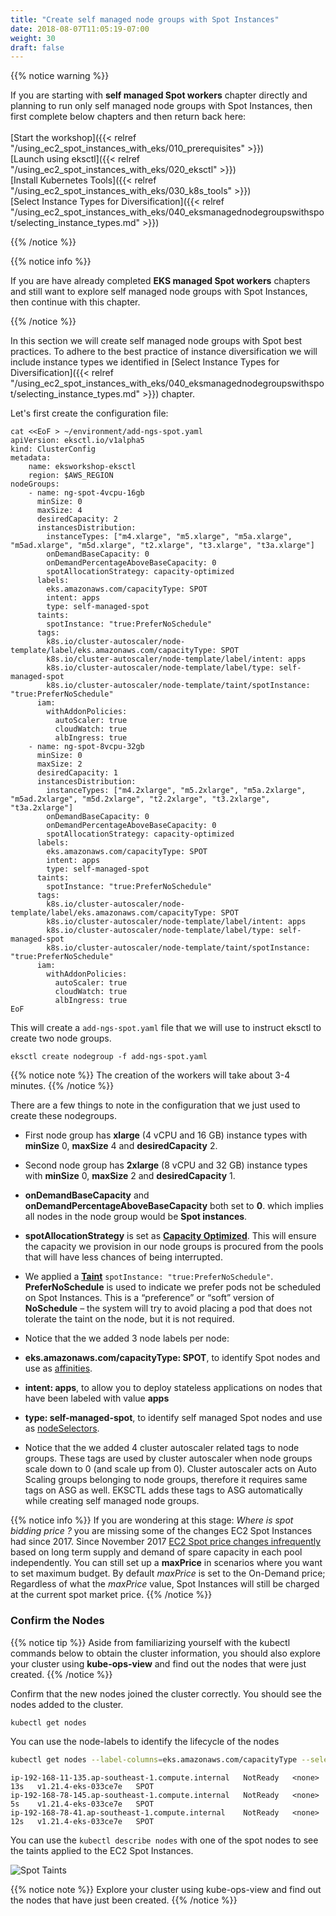 ```yaml
---
title: "Create self managed node groups with Spot Instances"
date: 2018-08-07T11:05:19-07:00
weight: 30
draft: false
---
```

{{% notice warning %}}

If you are starting with **self managed Spot workers** chapter directly and planning to run only self managed node groups with Spot Instances, then first complete below chapters and then return back here:<br>
<br>
[Start the workshop]({{< relref "/using_ec2_spot_instances_with_eks/010_prerequisites" >}})<br>
[Launch using eksctl]({{< relref "/using_ec2_spot_instances_with_eks/020_eksctl" >}})<br>
[Install Kubernetes Tools]({{< relref "/using_ec2_spot_instances_with_eks/030_k8s_tools" >}})<br>
[Select Instance Types for Diversification]({{< relref "/using_ec2_spot_instances_with_eks/040_eksmanagednodegroupswithspot/selecting_instance_types.md" >}})

{{% /notice %}}

{{% notice info %}}

If you are have already completed **EKS managed Spot workers** chapters and still want to explore self managed node groups with Spot Instances, then continue with this chapter.

{{% /notice %}}

In this section we will create self managed node groups with Spot best practices. To adhere to the best practice of instance diversification we will include instance types we identified in [Select Instance Types for Diversification]({{< relref "/using_ec2_spot_instances_with_eks/040_eksmanagednodegroupswithspot/selecting_instance_types.md" >}}) chapter. 



Let's first create the configuration file:
```
cat <<EoF > ~/environment/add-ngs-spot.yaml
apiVersion: eksctl.io/v1alpha5
kind: ClusterConfig
metadata:
    name: eksworkshop-eksctl
    region: $AWS_REGION
nodeGroups:
    - name: ng-spot-4vcpu-16gb
      minSize: 0
      maxSize: 4
      desiredCapacity: 2
      instancesDistribution:
        instanceTypes: ["m4.xlarge", "m5.xlarge", "m5a.xlarge", "m5ad.xlarge", "m5d.xlarge", "t2.xlarge", "t3.xlarge", "t3a.xlarge"] 
        onDemandBaseCapacity: 0
        onDemandPercentageAboveBaseCapacity: 0
        spotAllocationStrategy: capacity-optimized
      labels:
        eks.amazonaws.com/capacityType: SPOT
        intent: apps
        type: self-managed-spot
      taints:
        spotInstance: "true:PreferNoSchedule"
      tags:
        k8s.io/cluster-autoscaler/node-template/label/eks.amazonaws.com/capacityType: SPOT
        k8s.io/cluster-autoscaler/node-template/label/intent: apps
        k8s.io/cluster-autoscaler/node-template/label/type: self-managed-spot
        k8s.io/cluster-autoscaler/node-template/taint/spotInstance: "true:PreferNoSchedule"
      iam:
        withAddonPolicies:
          autoScaler: true
          cloudWatch: true
          albIngress: true
    - name: ng-spot-8vcpu-32gb
      minSize: 0
      maxSize: 2
      desiredCapacity: 1
      instancesDistribution:
        instanceTypes: ["m4.2xlarge", "m5.2xlarge", "m5a.2xlarge", "m5ad.2xlarge", "m5d.2xlarge", "t2.2xlarge", "t3.2xlarge", "t3a.2xlarge"] 
        onDemandBaseCapacity: 0
        onDemandPercentageAboveBaseCapacity: 0
        spotAllocationStrategy: capacity-optimized
      labels:
        eks.amazonaws.com/capacityType: SPOT
        intent: apps
        type: self-managed-spot
      taints:
        spotInstance: "true:PreferNoSchedule"
      tags:
        k8s.io/cluster-autoscaler/node-template/label/eks.amazonaws.com/capacityType: SPOT
        k8s.io/cluster-autoscaler/node-template/label/intent: apps
        k8s.io/cluster-autoscaler/node-template/label/type: self-managed-spot
        k8s.io/cluster-autoscaler/node-template/taint/spotInstance: "true:PreferNoSchedule"
      iam:
        withAddonPolicies:
          autoScaler: true
          cloudWatch: true
          albIngress: true
EoF
```

This will create a `add-ngs-spot.yaml` file that we will use to instruct eksctl to create two node groups.

```
eksctl create nodegroup -f add-ngs-spot.yaml
```

{{% notice note %}}
The creation of the workers will take about 3-4 minutes.
{{% /notice %}}

There are a few things to note in the configuration that we just used to create these nodegroups.

 * First node group has **xlarge** (4 vCPU and 16 GB) instance types with **minSize** 0, **maxSize** 4 and **desiredCapacity** 2.
 * Second node group has **2xlarge** (8 vCPU and 32 GB) instance types with **minSize** 0, **maxSize** 2 and **desiredCapacity** 1.
 * **onDemandBaseCapacity** and **onDemandPercentageAboveBaseCapacity** both set to **0**. which implies all nodes in the node group would be **Spot instances**.
 * **spotAllocationStrategy** is set as **[Capacity Optimized](https://aws.amazon.com/about-aws/whats-new/2019/08/new-capacity-optimized-allocation-strategy-for-provisioning-amazon-ec2-spot-instances/)**. This will ensure the capacity we provision in our node groups is procured from the pools that will have less chances of being interrupted.
 * We applied a **[Taint](https://kubernetes.io/docs/concepts/configuration/taint-and-toleration/)** `spotInstance: "true:PreferNoSchedule"`. **PreferNoSchedule** is used to indicate we prefer pods not be scheduled on Spot Instances. This is a “preference” or “soft” version of **NoSchedule** – the system will try to avoid placing a pod that does not tolerate the taint on the node, but it is not required.
 * Notice that the we added 3 node labels per node:
  * **eks.amazonaws.com/capacityType: SPOT**, to  identify Spot nodes and use as [affinities](https://kubernetes.io/docs/concepts/configuration/assign-pod-node/).
  * **intent: apps**, to allow you to deploy stateless applications on nodes that have been labeled with value **apps**
  * **type: self-managed-spot**, to identify self managed Spot nodes and use as [nodeSelectors](https://kubernetes.io/docs/concepts/configuration/assign-pod-node/#nodeselector).

 * Notice that the we added 4 cluster autoscaler related tags to node groups. These tags are used by cluster autoscaler when node groups scale down to 0 (and scale up from 0). Cluster autoscaler acts on Auto Scaling groups belonging to node groups, therefore it requires same tags on ASG as well. EKSCTL adds these tags to ASG automatically while creating self managed node groups. 

{{% notice info %}}
If you are wondering at this stage: *Where is spot bidding price ?* you are missing some of the changes EC2 Spot Instances had since 2017. Since November 2017 [EC2 Spot price changes infrequently](https://aws.amazon.com/blogs/compute/new-amazon-ec2-spot-pricing/) based on long term supply and demand of spare capacity in each pool independently. You can still set up a **maxPrice** in scenarios where you want to set maximum budget. By default *maxPrice* is set to the On-Demand price; Regardless of what the *maxPrice* value, Spot Instances will still be charged at the current spot market price.
{{% /notice %}}

### Confirm the Nodes

{{% notice tip %}}
Aside from familiarizing yourself with the kubectl commands below to obtain the cluster information, you should also explore your cluster using **kube-ops-view** and find out the nodes that were just created.
{{% /notice %}}

Confirm that the new nodes joined the cluster correctly. You should see the nodes added to the cluster.

```bash
kubectl get nodes
```

You can use the node-labels to identify the lifecycle of the nodes

```bash
kubectl get nodes --label-columns=eks.amazonaws.com/capacityType --selector=type=self-managed-spot | grep SPOT
```

```
ip-192-168-11-135.ap-southeast-1.compute.internal   NotReady   <none>   13s   v1.21.4-eks-033ce7e   SPOT
ip-192-168-78-145.ap-southeast-1.compute.internal   NotReady   <none>   5s    v1.21.4-eks-033ce7e   SPOT
ip-192-168-78-41.ap-southeast-1.compute.internal    NotReady   <none>   12s   v1.21.4-eks-033ce7e   SPOT
```

You can use the `kubectl describe nodes` with one of the spot nodes to see the taints applied to the EC2 Spot Instances.

![Spot Taints](/images/using_ec2_spot_instances_with_eks/spotworkers/spot-self-mng-taint.png)

{{% notice note %}}
Explore your cluster using kube-ops-view and find out the nodes that have just been created.
{{% /notice %}}